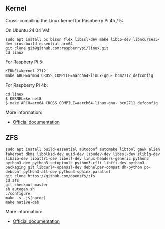 
## Kernel

Cross-compiling the Linux kernel for Raspberry Pi 4b / 5:

On Ubuntu 24.04 VM:

```
sudo apt install bc bison flex libssl-dev make libc6-dev libncurses5-dev crossbuild-essential-arm64
git clone git@github.com:raspberrypi/linux.git
cd linux
```

For Raspbery Pi 5:

```
KERNEL=kernel_2712
make ARCH=arm64 CROSS_COMPILE=aarch64-linux-gnu- bcm2712_defconfig
```

For Raspberry Pi 4b:

```
cd linux
$ KERNEL=kernel8
$ make ARCH=arm64 CROSS_COMPILE=aarch64-linux-gnu- bcm2711_defconfig
```

More information:
- [Official documentation](https://www.raspberrypi.com/documentation/computers/linux_kernel.html#cross-compile-the-kernel)

## ZFS

```
sudo apt install build-essential autoconf automake libtool gawk alien fakeroot dkms libblkid-dev uuid-dev libudev-dev libssl-dev zlib1g-dev libaio-dev libattr1-dev libelf-dev linux-headers-generic python3 python3-dev python3-setuptools python3-cffi libffi-dev python3-packaging git libcurl4-openssl-dev debhelper-compat dh-python po-debconf python3-all-dev python3-sphinx parallel
git clone https://github.com/openzfs/zfs
cd zfs
git checkout master
sh autogen.sh
./configure
make -s -j$(nproc)
make native-deb
```

More information:
- [Official documentation](https://openzfs.github.io/openzfs-docs/Developer%20Resources/Building%20ZFS.html)
